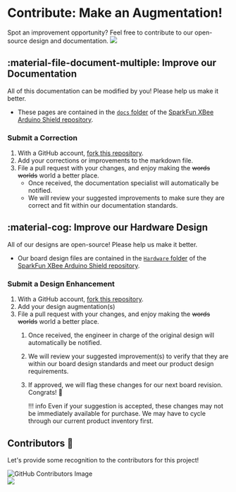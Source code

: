 # Contribute: Make an Augmentation!
Spot an improvement opportunity? Feel free to contribute to our open-source design and documentation. <a href="https://github.com/sparkfun/SparkFun_XBee_Arduino_Shield-USB-C/pulls" alt="Pull Requests"><img src="https://img.shields.io/github/issues-pr/sparkfun/SparkFun_XBee_Arduino_Shield-USB-C.svg" /></a>

## :material-file-document-multiple:&nbsp;Improve our Documentation
All of this documentation can be modified by you! Please help us make it better.

* These pages are contained in the [`docs` folder](https://github.com/sparkfun/SparkFun_XBee_Arduino_Shield-USB-C/tree/main/docs) of the [SparkFun XBee Arduino Shield repository](https://github.com/sparkfun/SparkFun_XBee_Arduino_Shield-USB-C).

<!-- ### :material-source-pull:&nbsp;Submit a Correction -->
### Submit a Correction

1. With a GitHub account, [fork this repository](https://github.com/sparkfun/SparkFun_XBee_Arduino_Shield-USB-C/fork).
2. Add your corrections or improvements to the markdown file.
3. File a pull request with your changes, and enjoy making the ~~words~~ ~~worlds~~ world a better place.
	* Once received, the documentation specialist will automatically be notified.
	* We will review your suggested improvements to make sure they are correct and fit within our documentation standards.

## :material-cog:&nbsp;Improve our Hardware Design
All of our designs are open-source! Please help us make it better.

* Our board design files are contained in the [`Hardware` folder](https://github.com/sparkfun/SparkFun_XBee_Arduino_Shield-USB-C/tree/main/Hardware) of the [SparkFun XBee Arduino Shield repository](https://github.com/sparkfun/SparkFun_XBee_Arduino_Shield-USB-C).

<!-- ### :material-source-pull:&nbsp;Submit a Design Enhancement -->
### Submit a Design Enhancement

1. With a GitHub account, [fork this repository](https://github.com/sparkfun/SparkFun_XBee_Arduino_Shield-USB-C/fork).
2. Add your design augmentation(s)
3. File a pull request with your changes, and enjoy making the ~~words~~ ~~worlds~~ world a better place.
	1. Once received, the engineer in charge of the original design will automatically be notified.
	2. We will review your suggested improvement(s) to verify that they are within our board design standards and meet our product design requirements.
	3. If approved, we will flag these changes for our next board revision. Congrats! 🍻

		!!! info
			Even if your suggestion is accepted, these changes may not be immediately available for purchase. We may have to cycle through our current product inventory first.

## Contributors&nbsp;:clap:
Let's provide some recognition to the contributors for this project!

![GitHub Contributors Image](https://contrib.rocks/image?repo=sparkfun/SparkFun_XBee_Arduino_Shield-USB-C)
<br>
<a href="https://github.com/sparkfun/SparkFun_XBee_Arduino_Shield-USB-C/pulls" alt="Pull Requests"><img src="https://img.shields.io/github/contributors/sparkfun/SparkFun_XBee_Arduino_Shield-USB-C.svg" /></a>